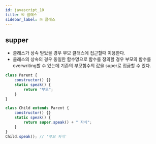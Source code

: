 ```yaml
---
id: javascript_10
title: ※ 클래스
sidebar_label: ※ 클래스
---
```


## supper

-   클래스가 상속 받았을 경우 부모 클래스에 접근할때 이용한다.
-   클래스의 상속의 경우 동일한 함수명으로 함수를 정의할 경우 부모의 함수를 overwriting할 수 있는데 기존의 부모함수의 값을 super로 접금할 수 있다.

```js
class Parent {
    constructor() {}
    static speak() {
        return "부모";
    }
}

class Child extends Parent {
    constructor() {}
    static speak() {
        return super.speak() + " 자식";
    }
}
Child.speak(); // '부모 자식'
```

